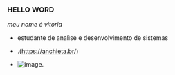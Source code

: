 ### HELLO WORD 

*meu nome é vitoria*

- estudante de analìse e desenvolvimento de sistemas
- .(https://anchieta.br/)

- ![image](https://media1.tenor.com/m/riUY62dRgjkAAAAC/penguin-welcome.gif). 
